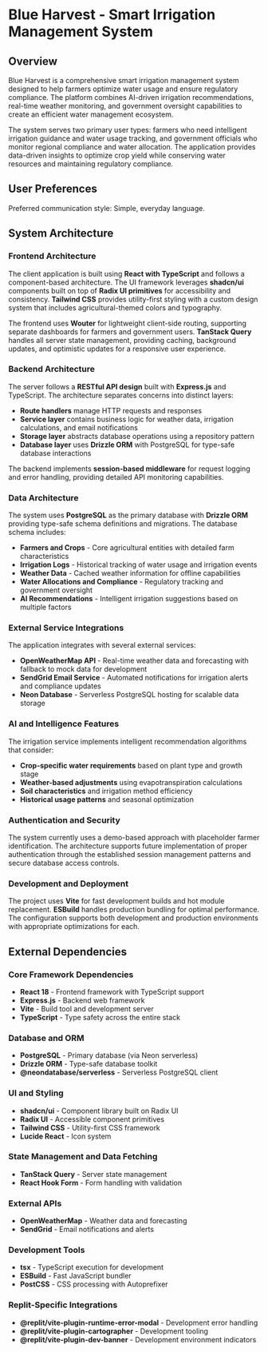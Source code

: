 # Blue Harvest - Smart Irrigation Management System

## Overview

Blue Harvest is a comprehensive smart irrigation management system designed to help farmers optimize water usage and ensure regulatory compliance. The platform combines AI-driven irrigation recommendations, real-time weather monitoring, and government oversight capabilities to create an efficient water management ecosystem.

The system serves two primary user types: farmers who need intelligent irrigation guidance and water usage tracking, and government officials who monitor regional compliance and water allocation. The application provides data-driven insights to optimize crop yield while conserving water resources and maintaining regulatory compliance.

## User Preferences

Preferred communication style: Simple, everyday language.

## System Architecture

### Frontend Architecture
The client application is built using **React with TypeScript** and follows a component-based architecture. The UI framework leverages **shadcn/ui** components built on top of **Radix UI primitives** for accessibility and consistency. **Tailwind CSS** provides utility-first styling with a custom design system that includes agricultural-themed colors and typography.

The frontend uses **Wouter** for lightweight client-side routing, supporting separate dashboards for farmers and government users. **TanStack Query** handles all server state management, providing caching, background updates, and optimistic updates for a responsive user experience.

### Backend Architecture
The server follows a **RESTful API design** built with **Express.js** and TypeScript. The architecture separates concerns into distinct layers:

- **Route handlers** manage HTTP requests and responses
- **Service layer** contains business logic for weather data, irrigation calculations, and email notifications
- **Storage layer** abstracts database operations using a repository pattern
- **Database layer** uses **Drizzle ORM** with PostgreSQL for type-safe database interactions

The backend implements **session-based middleware** for request logging and error handling, providing detailed API monitoring capabilities.

### Data Architecture
The system uses **PostgreSQL** as the primary database with **Drizzle ORM** providing type-safe schema definitions and migrations. The database schema includes:

- **Farmers and Crops** - Core agricultural entities with detailed farm characteristics
- **Irrigation Logs** - Historical tracking of water usage and irrigation events
- **Weather Data** - Cached weather information for offline capabilities
- **Water Allocations and Compliance** - Regulatory tracking and government oversight
- **AI Recommendations** - Intelligent irrigation suggestions based on multiple factors

### External Service Integrations
The application integrates with several external services:

- **OpenWeatherMap API** - Real-time weather data and forecasting with fallback to mock data for development
- **SendGrid Email Service** - Automated notifications for irrigation alerts and compliance updates
- **Neon Database** - Serverless PostgreSQL hosting for scalable data storage

### AI and Intelligence Features
The irrigation service implements intelligent recommendation algorithms that consider:

- **Crop-specific water requirements** based on plant type and growth stage
- **Weather-based adjustments** using evapotranspiration calculations
- **Soil characteristics** and irrigation method efficiency
- **Historical usage patterns** and seasonal optimization

### Authentication and Security
The system currently uses a demo-based approach with placeholder farmer identification. The architecture supports future implementation of proper authentication through the established session management patterns and secure database access controls.

### Development and Deployment
The project uses **Vite** for fast development builds and hot module replacement. **ESBuild** handles production bundling for optimal performance. The configuration supports both development and production environments with appropriate optimizations for each.

## External Dependencies

### Core Framework Dependencies
- **React 18** - Frontend framework with TypeScript support
- **Express.js** - Backend web framework
- **Vite** - Build tool and development server
- **TypeScript** - Type safety across the entire stack

### Database and ORM
- **PostgreSQL** - Primary database (via Neon serverless)
- **Drizzle ORM** - Type-safe database toolkit
- **@neondatabase/serverless** - Serverless PostgreSQL client

### UI and Styling
- **shadcn/ui** - Component library built on Radix UI
- **Radix UI** - Accessible component primitives
- **Tailwind CSS** - Utility-first CSS framework
- **Lucide React** - Icon system

### State Management and Data Fetching
- **TanStack Query** - Server state management
- **React Hook Form** - Form handling with validation

### External APIs
- **OpenWeatherMap** - Weather data and forecasting
- **SendGrid** - Email notifications and alerts

### Development Tools
- **tsx** - TypeScript execution for development
- **ESBuild** - Fast JavaScript bundler
- **PostCSS** - CSS processing with Autoprefixer

### Replit-Specific Integrations
- **@replit/vite-plugin-runtime-error-modal** - Development error handling
- **@replit/vite-plugin-cartographer** - Development tooling
- **@replit/vite-plugin-dev-banner** - Development environment indicators
